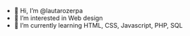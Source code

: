 - 👋 Hi, I’m @lautarozerpa
- 👀 I’m interested in Web design
- 🌱 I’m currently learning HTML, CSS, Javascript, PHP, SQL

<!---
lautarozerpa/lautarozerpa is a ✨ special ✨ repository because its `README.md` (this file) appears on your GitHub profile.
You can click the Preview link to take a look at your changes.
--->
